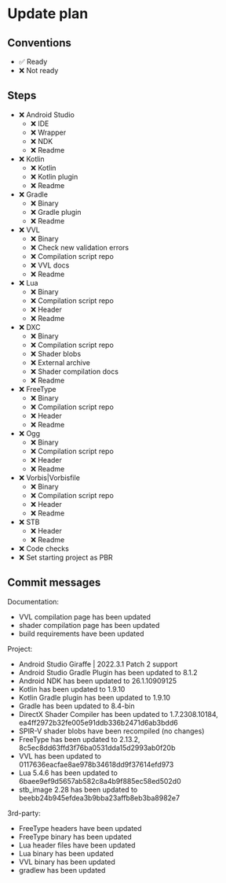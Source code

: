 # Update plan

## Conventions

- ✅ Ready
- ❌ Not ready

## Steps

- ❌ Android Studio
  - ❌ IDE
  - ❌ Wrapper
  - ❌ NDK
  - ❌ Readme
- ❌ Kotlin
  - ❌ Kotlin
  - ❌ Kotlin plugin
  - ❌ Readme
- ❌ Gradle
  - ❌ Binary
  - ❌ Gradle plugin
  - ❌ Readme
- ❌ VVL
  - ❌ Binary
  - ❌ Check new validation errors
  - ❌ Compilation script repo
  - ❌ VVL docs
  - ❌ Readme
- ❌ Lua
  - ❌ Binary
  - ❌ Compilation script repo
  - ❌ Header
  - ❌ Readme
- ❌ DXC
  - ❌ Binary
  - ❌ Compilation script repo
  - ❌ Shader blobs
  - ❌ External archive
  - ❌ Shader compilation docs
  - ❌ Readme
- ❌ FreeType
  - ❌ Binary
  - ❌ Compilation script repo
  - ❌ Header
  - ❌ Readme
- ❌ Ogg
  - ❌ Binary
  - ❌ Compilation script repo
  - ❌ Header
  - ❌ Readme
- ❌ Vorbis|Vorbisfile
  - ❌ Binary
  - ❌ Compilation script repo
  - ❌ Header
  - ❌ Readme
- ❌ STB
  - ❌ Header
  - ❌ Readme
- ❌ Code checks
- ❌ Set starting project as PBR

## Commit messages

Documentation:
- VVL compilation page has been updated
- shader compilation page has been updated
- build requirements have been updated

Project:
- Android Studio Giraffe | 2022.3.1 Patch 2 support
- Android Studio Gradle Plugin has been updated to 8.1.2
- Android NDK has been updated to 26.1.10909125
- Kotlin has been updated to 1.9.10
- Kotlin Gradle plugin has been updated to 1.9.10
- Gradle has been updated to 8.4-bin
- DirectX Shader Compiler has been updated to 1.7.2308.10184, ea4ff2972b32fe005e91ddb336b2471d6ab3bdd6
- SPIR-V shader blobs have been recompiled (no changes)
- FreeType has been updated to 2.13.2, 8c5ec8dd63ffd3f76ba0531dda15d2993ab0f20b
- VVL has been updated to 0117636eacfae8ae978b34618dd9f37614efd973
- Lua 5.4.6 has been updated to 6baee9ef9d5657ab582c8a4b9f885ec58ed502d0
- stb_image 2.28 has been updated to beebb24b945efdea3b9bba23affb8eb3ba8982e7

3rd-party:
- FreeType headers have been updated
- FreeType binary has been updated
- Lua header files have been updated
- Lua binary has been updated
- VVL binary has been updated
- gradlew has been updated
